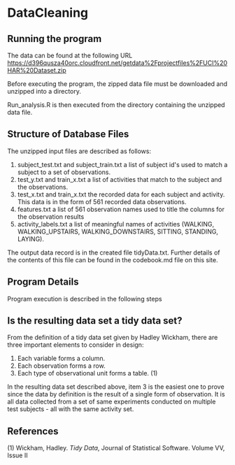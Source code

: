 DataCleaning
============

## Running the program 
The data can be found at the following URL [https://d396qusza40orc.cloudfront.net/getdata%2Fprojectfiles%2FUCI%20HAR%20Dataset.zip ](https://d396qusza40orc.cloudfront.net/getdata%2Fprojectfiles%2FUCI%20HAR%20Dataset.zip  "data cleaning zip files")

Before executing the program, the zipped data file must be downloaded and unzipped into a directory. 

Run_analysis.R is then executed from the directory containing the unzipped data file. 

## Structure of Database Files 
The unzipped input files are described as follows:
1. subject_test.txt and subject_train.txt a list of subject id's used to match a subject to a set of observations.
1. test_y.txt and train_x.txt a list of activities that match to the subject and the observations. 
1. test_x.txt and train_x.txt the recorded data for each subject and activity. This data is in the form of 561 recorded data observations. 
1. features.txt a list of 561 observation names used to title the columns for the observation results
1. activity_labels.txt a list of meaningful names of activities (WALKING, WALKING_UPSTAIRS, WALKING_DOWNSTAIRS, SITTING, STANDING, LAYING). 

The output data record is in the created file tidyData.txt. Further details of the contents of this file can be found in the codebook.md file on this site. 

## Program Details 
Program execution is described in the following steps

## Is the resulting data set a tidy data set? 

	
 From the definition of a tidy data set given by Hadley Wickham, there are three important elements to consider in design:

1.  Each variable forms a column. 
1. 	Each observation forms a row. 
1. 	Each type of observational unit forms a table. (1)

In the resulting data set described above, item 3 is the easiest one to prove since the data by definition is the result of a single form of observation. It is all data collected from a set of same experiments conducted on multiple test subjects - all with the same activity set. 

## References

(1) Wickham, Hadley. *Tidy Data*, Journal of Statistical Software. Volume VV, Issue II